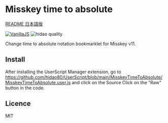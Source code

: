 # Misskey time to absolute

[README 日本語版](./README_ja.md)

[![VanillaJS](https://img.shields.io/badge/Framework-VanillaJS-blue.svg)](http://vanilla-js.com/)
![hidao quality](https://img.shields.io/badge/hidao-quality-orange.svg)

Change time to absolute notation bookmarklet for Misskey v11.

## Install
After installing the UserScript Manager extension, go to https://github.com/hidao80/UserScript/blob/main/MisskeyTimeToAbsolute/MisskeyTimeToAbsolute.user.js and click on the Source Click on the "Raw" button in the code.

## Licence

MIT
